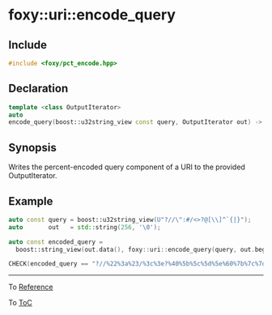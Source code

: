 # foxy::uri::encode_query

## Include

```c++
#include <foxy/pct_encode.hpp>
```

## Declaration

```c++
template <class OutputIterator>
auto
encode_query(boost::u32string_view const query, OutputIterator out) -> OutputIterator;
```

## Synopsis

Writes the percent-encoded query component of a URI to the provided OutputIterator.

## Example

```c++
auto const query = boost::u32string_view(U"?//\":#/<>?@[\\]^`{|}");
auto       out   = std::string(256, '\0');

auto const encoded_query =
  boost::string_view(out.data(), foxy::uri::encode_query(query, out.begin()) - out.begin());

CHECK(encoded_query == "?//%22%3a%23/%3c%3e?%40%5b%5c%5d%5e%60%7b%7c%7d");
```

---

To [Reference](../reference.md#Reference)

To [ToC](../index.md#Table-of-Contents)
